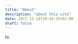 ```yaml
---
title: "About"
description: "about this site"
date: 2017-12-14T19:43:29+01:00
draft: false
---
```


hi.

